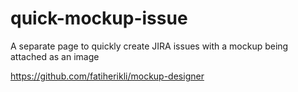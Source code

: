 # quick-mockup-issue
A separate page to quickly create JIRA issues with a mockup being attached as an image

https://github.com/fatiherikli/mockup-designer
